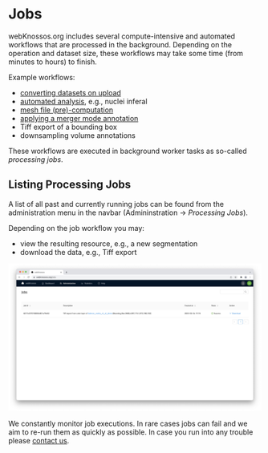 # Jobs

webKnossos.org includes several compute-intensive and automated workflows that are processed in the background. Depending on the operation and dataset size, these workflows may take some time (from minutes to hours) to finish. 

Example workflows:

- [converting datasets on upload](./datasets.md#uploading-through-the-web-browser)
- [automated analysis](./automated_analysis.md), e.g., nuclei inferal 
- [mesh file (pre)-computation](./mesh_visualization.md)
- [applying a merger mode annotation](./volume_annotation.md#proof_reading_and_merging_segments)
- Tiff export of a bounding box
- downsampling volume annotations

These workflows are executed in background worker tasks as so-called *processing jobs*. 

## Listing Processing Jobs
A list of all past and currently running jobs can be found from the administration menu in the navbar (Admininstration -> *Processing Jobs*).

Depending on the job workflow you may:

- view the resulting resource, e.g., a new segmentation 
- download the data, e.g., Tiff export

![Overview of the Jobs page](./images/jobs.jpeg)

We constantly monitor job executions. In rare cases jobs can fail and we aim to re-run them as quickly as possible. In case you run into any trouble please [contact us](mailto:hello@webknossos.org).
